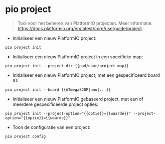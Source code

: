 # pio project

> Tool voor het beheren van PlatformIO projecten.
> Meer informatie: <https://docs.platformio.org/en/latest/core/userguide/project>.

- Initialiseer een nieuw PlatformIO project:

`pio project init`

- Initialiseer een nieuw PlatformIO project in een specifieke map:

`pio project init --project-dir {{pad/naar/project_map}}`

- Initialiseer een nieuw PlatformIO project, met een gespecificeerd board ID:

`pio project init --board {{ATmega328P|uno|...}}`

- Initialiseer een nieuw PlatformIO gebaseerd project, met een of meerdere gespecificeerde project opties:

`pio project init --project-option="{{optie}}={{waarde}}" --project-option="{{optie}}={{waarde}}"`

- Toon de configuratie van een project:

`pio project config`
